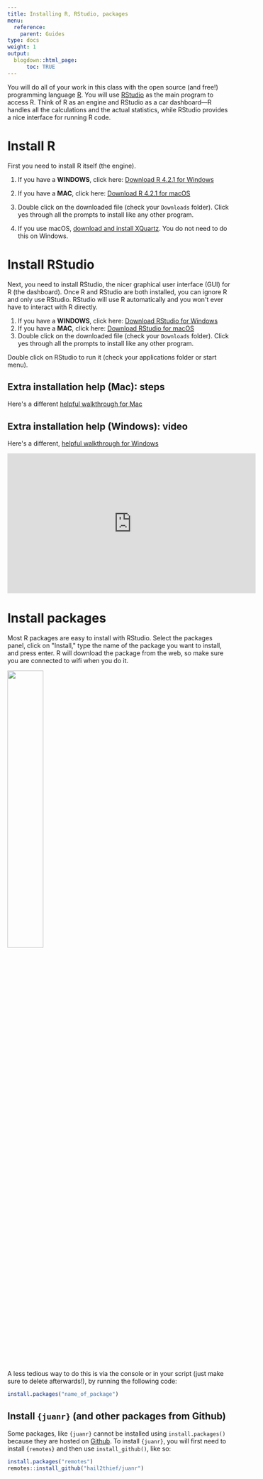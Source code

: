 ```yaml
---
title: Installing R, RStudio, packages
menu:
  reference:
    parent: Guides
type: docs
weight: 1
output:
  blogdown::html_page:
      toc: TRUE
---
```




You will do all of your work in this class with the open source (and free!) programming language [R](https://cran.r-project.org/). You will use [RStudio](https://www.rstudio.com/) as the main program to access R. Think of R as an engine and RStudio as a car dashboard—R handles all the calculations and the actual statistics, while RStudio provides a nice interface for running R code.



# Install R

First you need to install R itself (the engine).

1. If you have a **WINDOWS**, click here: [Download R 4.2.1 for Windows](https://cran.r-project.org/bin/windows/base/R-4.2.1-win.exe)
2. If you have a **MAC**, click here: [Download R 4.2.1 for macOS](https://cran.r-project.org/bin/macosx/base/R-4.2.1.pkg)
3. Double click on the downloaded file (check your `Downloads` folder). Click yes through all the prompts to install like any other program.

4. If you use macOS, [download and install XQuartz](https://www.xquartz.org/). You do not need to do this on Windows.


# Install RStudio

Next, you need to install RStudio, the nicer graphical user interface (GUI) for R (the dashboard). Once R and RStudio are both installed, you can ignore R and only use RStudio. RStudio will use R automatically and you won't ever have to interact with R directly.

1. If you have a **WINDOWS**, click here: [Download RStudio for Windows](https://download1.rstudio.org/desktop/windows/RStudio-2022.07.1-554.exe)
2. If you have a **MAC**, click here: [Download RStudio for macOS](https://download1.rstudio.org/desktop/macos/RStudio-2022.07.1-554.dmg)
3. Double click on the downloaded file (check your `Downloads` folder). Click yes through all the prompts to install like any other program.

Double click on RStudio to run it (check your applications folder or start menu).



## Extra installation help (Mac): steps

Here's a different [helpful walkthrough for Mac](https://scribehow.com/shared/Google_Workflow__ivjLMJ3_SIaV9LDOwaxQHQ)



## Extra installation help (Windows): video


Here's a different, [helpful walkthrough for Windows](https://www.youtube.com/watch?v=TFGYlKvQEQ4)


<iframe width="560" height="315" src="https://www.youtube.com/embed/TFGYlKvQEQ4" title="YouTube video player" frameborder="0" allow="accelerometer; autoplay; clipboard-write; encrypted-media; gyroscope; picture-in-picture" allowfullscreen></iframe>


# Install packages

Most R packages are easy to install with RStudio. Select the packages panel, click on "Install," type the name of the package you want to install, and press enter. R will download the package from the web, so make sure you are connected to wifi when you do it. 


<img src="../../../../../img/install/install-r-package-panel.png" width="40%" />


A less tedious way to do this is via the console or in your script (just make sure to delete afterwards!), by running the following code:


```r
install.packages("name_of_package")
```


## Install `{juanr}` (and other packages from Github)


Some packages, like `{juanr}` cannot be installed using `install.packages()` because they are hosted on [Github](https://github.com/). To install `{juanr}`, you will first need to install `{remotes}` and then use `install_github()`, like so:



```r
install.packages("remotes")
remotes::install_github("hail2thief/juanr")
```


